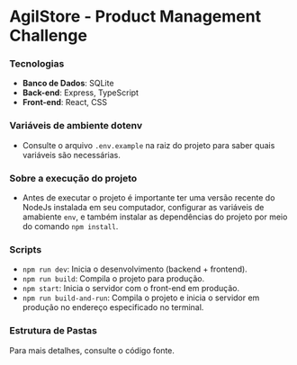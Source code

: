 # AgilStore - Product Management Challenge

### Tecnologias

- **Banco de Dados**: SQLite
- **Back-end**: Express, TypeScript
- **Front-end**: React, CSS

### Variáveis de ambiente dotenv

- Consulte o arquivo `.env.example` na raiz do projeto para saber quais variáveis são necessárias.

### Sobre a execução do projeto

- Antes de executar o projeto é importante ter uma versão recente do NodeJs instalada em seu computador, configurar as variáveis de amabiente `env`, e também instalar as dependências do projeto por meio do comando `npm install`.

### Scripts

- `npm run dev`: Inicia o desenvolvimento (backend + frontend).
- `npm run build`: Compila o projeto para produção.
- `npm start`: Inicia o servidor com o front-end em produção.
- `npm run build-and-run`: Compila o projeto e inicia o servidor em produção no endereço especificado no terminal.

### Estrutura de Pastas

Para mais detalhes, consulte o código fonte.